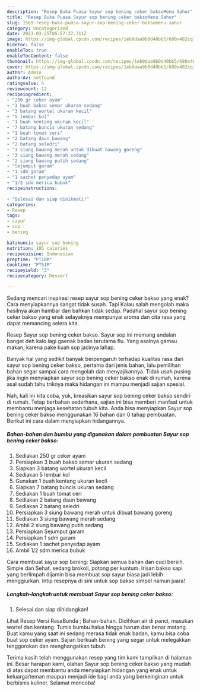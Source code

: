 ```yaml
---
description: "Resep Buka Puasa Sayur sop bening ceker baksoMenu Sahur"
title: "Resep Buka Puasa Sayur sop bening ceker baksoMenu Sahur"
slug: 1569-resep-buka-puasa-sayur-sop-bening-ceker-baksomenu-sahur
category: Uncategorized
date: 2023-03-25T05:57:37.711Z
image: https://img-global.cpcdn.com/recipes/1eb9daa9b0d40bb5/680x482cq70/sayur-sop-bening-ceker-bakso-foto-resep-utama.jpg
hideToc: false
enableToc: true
enableTocContent: false
thumbnail: https://img-global.cpcdn.com/recipes/1eb9daa9b0d40bb5/680x482cq70/sayur-sop-bening-ceker-bakso-foto-resep-utama.jpg
cover: https://img-global.cpcdn.com/recipes/1eb9daa9b0d40bb5/680x482cq70/sayur-sop-bening-ceker-bakso-foto-resep-utama.jpg
author: Admin
authorAv: notfound
ratingvalue: 4
reviewcount: 12
recipeingredient:
- "250 gr ceker ayam"
- "3 buah bakso semar ukuran sedang"
- "3 batang wortel ukuran kecil"
- "5 lembar kol"
- "1 buah kentang ukuran kecil"
- "7 batang buncis ukuran sedang"
- "1 buah tomat ceri"
- "2 batang daun bawang"
- "2 batang seledri"
- "3 siung bawang merah untuk dibuat bawang goreng"
- "3 siung bawang merah sedang"
- "2 siung bawang putih sedang"
- "Sejumput garam"
- "1 sdm garam"
- "1 sachet penyedap ayam"
- "1/2 sdm merica bubuk"
recipeinstructions:

- "Selesai dan siap dinikmati!"
categories:
- Resep
tags:
- sayur
- sop
- bening

katakunci: sayur sop bening 
nutrition: 185 calories
recipecuisine: Indonesian
preptime: "PT10M"
cooktime: "PT51M"
recipeyield: "3"
recipecategory: Dessert

---
```



Sedang mencari inspirasi resep sayur sop bening ceker bakso yang enak? Cara menyiapkannya sangat tidak susah. Tapi Kalau salah mengolah maka hasilnya akan hambar dan bahkan tidak sedap. Padahal sayur sop bening ceker bakso yang enak selayaknya mempunyai aroma dan cita rasa yang dapat memancing selera kita.


Resep Sayur sop bening ceker bakso. Sayur sop ini memang andalan banget deh kalo lagi gaenak badan terutama flu. Yang asalnya gamau makan, karena pake kuah sop jadinya lahap.

Banyak hal yang sedikit banyak berpengaruh terhadap kualitas rasa dari sayur sop bening ceker bakso, pertama dari jenis bahan, lalu pemilihan bahan segar sampai cara mengolah dan menyajikannya. Tidak usah pusing jika ingin menyiapkan sayur sop bening ceker bakso enak di rumah, karena asal sudah tahu triknya maka hidangan ini mampu menjadi sajian spesial.


Nah, kali ini kita coba, yuk, kreasikan sayur sop bening ceker bakso sendiri di rumah. Tetap berbahan sederhana, sajian ini bisa memberi manfaat untuk membantu menjaga kesehatan tubuh kita. Anda bisa menyiapkan Sayur sop bening ceker bakso menggunakan 16 bahan dan 0 tahap pembuatan. Berikut ini cara dalam menyiapkan hidangannya.

<!--inarticleads1-->

##### Bahan-bahan dan bumbu yang digunakan dalam pembuatan Sayur sop bening ceker bakso:

1. Sediakan 250 gr ceker ayam
1. Persiapkan 3 buah bakso semar ukuran sedang
1. Siapkan 3 batang wortel ukuran kecil
1. Sediakan 5 lembar kol
1. Gunakan 1 buah kentang ukuran kecil
1. Siapkan 7 batang buncis ukuran sedang
1. Sediakan 1 buah tomat ceri
1. Sediakan 2 batang daun bawang
1. Sediakan 2 batang seledri
1. Persiapkan 3 siung bawang merah untuk dibuat bawang goreng
1. Sediakan 3 siung bawang merah sedang
1. Ambil 2 siung bawang putih sedang
1. Persiapkan Sejumput garam
1. Persiapkan 1 sdm garam
1. Sediakan 1 sachet penyedap ayam
1. Ambil 1/2 sdm merica bubuk


Cara membuat sayur sop bening: Siapkan semua bahan dan cuci bersih. Simple dan Sehat. sedang brokoli, potong per kuntum. Irisan bakso sapi yang berlimpah dijamin bisa membuat sop sayur biasa jadi lebih menggiurkan. Intip resepnya di sini untuk sop bakso simpel namun juara! 

<!--inarticleads2-->

##### Langkah-langkah untuk membuat Sayur sop bening ceker bakso:


1. Selesai dan siap dihidangkan!

Lihat Resep Versi RasaBunda ; Bahan-bahan. Didihkan air di panci, masukan wortel dan kentang. Tumis bumbu halus hingga harum dan benar matang. Buat kamu yang saat ini sedang merasa tidak enak badan, kamu bisa coba buat sop ceker ayam. Sajian berkuah bening yang segar untuk melegakkan tenggorokan dan menghangatkan tubuh. 

Terima kasih telah menggunakan resep yang tim kami tampilkan di halaman ini. Besar harapan kami, olahan Sayur sop bening ceker bakso yang mudah di atas dapat membantu anda menyiapkan hidangan yang enak untuk keluarga/teman maupun menjadi ide bagi anda yang berkeinginan untuk berbisnis kuliner. Selamat mencoba!
